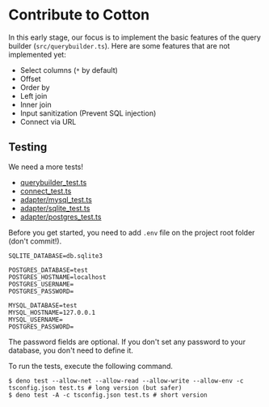 # Contribute to Cotton

In this early stage, our focus is to implement the basic features of the query builder (`src/querybuilder.ts`). Here are some features that are not implemented yet:

- Select columns (`*` by default)
- Offset
- Order by
- Left join
- Inner join
- Input sanitization (Prevent SQL injection)
- Connect via URL

## Testing

We need a more tests!

- [querybuilder_test.ts](./src/querybuilder_test.ts)
- [connect_test.ts](./src/connect_test.ts)
- [adapter/mysql_test.ts](./src/adapter/mysql_test.ts)
- [adapter/sqlite_test.ts](./src/adapter/sqlite_test.ts)
- [adapter/postgres_test.ts](./src/adapter/postgres_test.ts)

Before you get started, you need to add `.env` file on the project root folder (don't commit!).

```
SQLITE_DATABASE=db.sqlite3

POSTGRES_DATABASE=test
POSTGRES_HOSTNAME=localhost
POSTGRES_USERNAME=
POSTGRES_PASSWORD=

MYSQL_DATABASE=test
MYSQL_HOSTNAME=127.0.0.1
MYSQL_USERNAME=
POSTGRES_PASSWORD=
```

The password fields are optional. If you don't set any password to your database, you don't need to define it.

To run the tests, execute the following command.

```
$ deno test --allow-net --allow-read --allow-write --allow-env -c tsconfig.json test.ts # long version (but safer)
$ deno test -A -c tsconfig.json test.ts # short version
```

